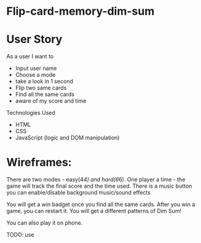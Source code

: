 # Flip-card-memory-dim-sum

# User Story
As a user I want to
* Input user name
* Choose a mode
* take a look in 1 second
* Flip two same cards
* Find all the same cards
* aware of my score and time

Technologies Used
* HTML
* CSS
* JavaScript (logic and DOM manipulation)


# Wireframes: 
There are two modes - easy(4*4) and hard(6*6).
One player a time - the game will track the final score and the time used.
There is a music button you can enable/disable background music/sound effects

You will get a win badget once you find all the same cards.
After you win a game, you can restart it.
You will get a different patterns of Dim Sum!

You can also play it on phone.

TODO: use 


